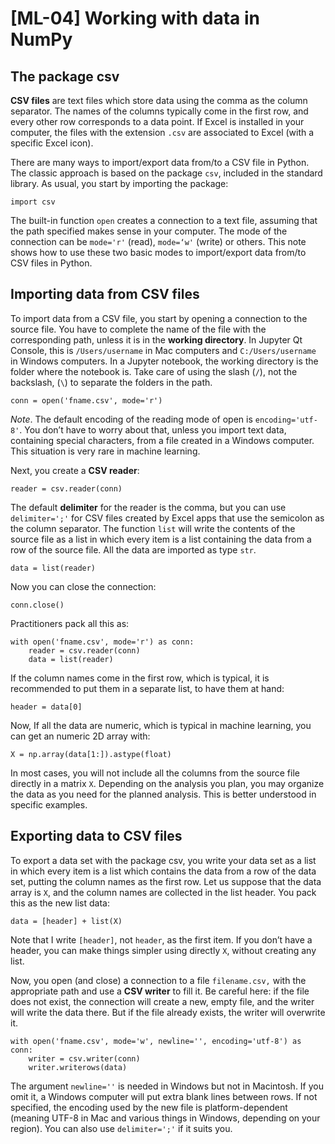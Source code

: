 # [ML-04] Working with data in NumPy

## The package csv

**CSV files** are text files which store data using the comma as the column separator. The names of the columns typically come in the first row, and every other row corresponds to a data point. If Excel is installed in your computer, the files with the extension `.csv` are associated to Excel (with a specific Excel icon).

There are many ways to import/export data from/to a CSV file in Python. The classic approach is based on the package `csv`, included in the standard library.  As usual, you start by importing the package:

```
import csv
```

The built-in function `open` creates a connection to a text file, assuming that the path specified makes sense in your computer. The mode of the connection can be `mode='r'` (read), `mode=‘w'` (write) or others. This note shows how to use these two basic modes to import/export data from/to CSV files in Python.

## Importing data from CSV files

To import data from a CSV file, you start by opening a connection to the source file. You have to complete the name of the file with the corresponding path, unless it is in the **working directory**. In Jupyter Qt Console, this is `/Users/username` in Mac computers and `C:/Users/username` in Windows computers. In a Jupyter notebook, the working directory is the folder where the notebook is. Take care of using the slash (`/`), not the backslash, (`\`) to separate the folders in the path.

```
conn = open('fname.csv', mode='r')
```

*Note*. The default encoding of the reading mode of open is `encoding='utf-8'`. You don’t have to worry about that, unless you import text data, containing special characters, from a file created in a Windows computer. This situation is very rare in machine learning.

Next, you create a **CSV reader**: 

```
reader = csv.reader(conn)
```

The default **delimiter** for the reader is the comma, but you can use `delimiter=';'` for CSV files created by Excel apps that use the semicolon as the column separator. The function `list` will write the contents of the source file as a list in which every item is a list containing the data from a row of the source file. All the data are imported as type `str`.

```
data = list(reader)
```

Now you can close the connection:

```
conn.close()
```

Practitioners pack all this as:

```
with open('fname.csv', mode='r') as conn: 
    reader = csv.reader(conn)
    data = list(reader)
```

If the column names come in the first row, which is typical, it is recommended to put them in a separate list, to have them at hand:

```
header = data[0]
```

Now, If all the data are numeric, which is typical in machine learning, you can get an numeric 2D array with:

```
X = np.array(data[1:]).astype(float)
```

In most cases, you will not include all the columns from the source file directly in a matrix `X`. Depending on the analysis you plan, you may organize the data as you need for the planned analysis. This is better understood in specific examples.

## Exporting data to CSV files

To export a data set with the package csv, you write your data set as a list in which every item is a list which contains the data from a row of the data set, putting the column names as the first row. Let us suppose that the data array is `X`, and the column names are collected in the list header. You pack this as the new list data:

```
data = [header] + list(X)
```

Note that I write `[header]`, not `header`, as the first item. If you don’t have a header, you can make things simpler using directly `X`, without creating any list.

Now, you open (and close) a connection to a file `filename.csv,` with the appropriate path and use a **CSV writer** to fill it. Be careful here: if the file does not exist, the connection will create a new, empty file, and the writer will write the data there. But if the file already exists, the writer will overwrite it.

```
with open('fname.csv', mode='w', newline='', encoding='utf-8') as conn: 
    writer = csv.writer(conn)
    writer.writerows(data)
```

The argument `newline=''` is needed in Windows but not in Macintosh. If you omit it, a Windows computer will put extra blank lines between rows. If not specified, the encoding used by the new file is platform-dependent (meaning UTF-8 in Mac and various things in Windows, depending on your region). You can also use `delimiter=';'` if it suits you.
